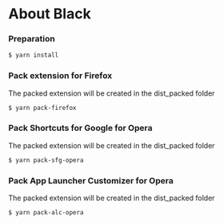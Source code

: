 About Black
===========

### Preparation
```sh
$ yarn install
```

### Pack extension for Firefox
The packed extension will be created in the dist_packed folder

```sh
$ yarn pack-firefox
```

### Pack Shortcuts for Google for Opera
The packed extension will be created in the dist_packed folder

```sh
$ yarn pack-sfg-opera
```

### Pack App Launcher Customizer for Opera
The packed extension will be created in the dist_packed folder

```sh
$ yarn pack-alc-opera
```